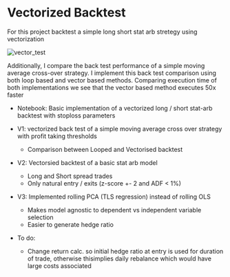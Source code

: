 # Vectorized Backtest

For this project backtest a simple long short stat arb stretegy using vectorization 

![vector_test](https://github.com/samdelaney42/Vectorized_Backtest_With_Exit_Params/blob/main/data/images/z_score.png)

Additionally, I compare the back test performance of a simple moving average cross-over strategy.
I implement this back test comparison using both loop based and vector based methods. Comparing 
execution time of both implementations we see that the vector based method executes 50x faster

   - Notebook: Basic implementation of a vectorized long / short stat-arb backtest with stoploss parameters 

   - V1: vectorized back test of a simple moving average cross over strategy with profit taking thresholds
        - Comparison between Looped and Vectorised backtest 


   - V2: Vectorsied backtest of a basic stat arb model
        - Long and Short spread trades
        - Only natural entry / exits (z-score +- 2 and ADF < 1%)


   - V3: Implemented rolling PCA (TLS regression) instead of rolling OLS
        - Makes model agnostic to dependent vs independent variable selection 
        - Easier to generate hedge ratio
   
   - To do: 
        - Change return calc. so initial hedge ratio at entry is used for duration of trade, otherwise thisimplies daily rebalance which would have large             costs associated
